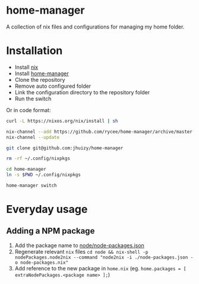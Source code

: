 # home-manager

A collection of nix files and configurations for managing my home folder.

# Installation

* Install [nix](https://nixos.org/download.html)
* Install [home-manager](https://github.com/rycee/home-manager)
* Clone the repository
* Remove auto configured folder
* Link the configuration directory to the repository folder
* Run the switch

Or in code format:

```bash
curl -L https://nixos.org/nix/install | sh

nix-channel --add https://github.com/rycee/home-manager/archive/master.tar.gz home-manager
nix-channel --update

git clone git@github.com:jhuizy/home-manager

rm -rf ~/.config/nixpkgs

cd home-manager
ln -s $PWD ~/.config/nixpkgs

home-manager switch
```

# Everyday usage

## Adding a NPM package

1. Add the package name to [node/node-packages.json](./node/node-packages.json)
2. Regenerate relevant `nix` files `cd node && nix-shell -p nodePackages.node2nix --command "node2nix -i ./node-packages.json -o node-packages.nix"`
3. Add reference to the new package in `home.nix` (eg. `home.packages = [ extraNodePackages.<package name> ];`)
